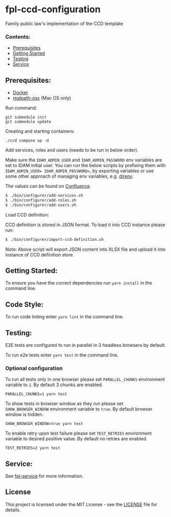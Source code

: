 # fpl-ccd-configuration
Family public law's implementation of the CCD template

### Contents:
- [Prerequisites](#prerequisites)
- [Getting Started](#getting-started)
- [Testing](#testing)
- [Service](#service)

## Prerequisites:

- [Docker](https://www.docker.com)
- [realpath-osx](https://github.com/harto/realpath-osx) (Mac OS only)


Run command:
```
git submodule init
git submodule update
```

Creating and starting containers:
```
./ccd compose up -d
```

Add services, roles and users (needs to be run in below order).

Make sure the `IDAM_ADMIN_USER` and `IDAM_ADMIN_PASSWORD` env variables are set to IDAM initial user.
You can run the below scripts by prefixing them with `IDAM_ADMIN_USER= IDAM_ADMIN_PASSWORD=`, 
by exporting variables or use some other approach of managing env variables, 
e.g. [direnv](https://direnv.net).  

The values can be found on [Confluence](https://tools.hmcts.net/confluence/x/eQP3P).

```bash
$ ./bin/configurer/add-services.sh
$ ./bin/configurer/add-roles.sh
$ ./bin/configurer/add-users.sh

```

Load CCD definition:

CCD definition is stored in JSON format. To load it into CCD instance please run: 

```bash
$ ./bin/configurer/import-ccd-definition.sh
```

Note: Above script will export JSON content into XLSX file and upload it into instance of CCD definition store.

## Getting Started:
To ensure you have the correct dependencies run `yarn install` in the command line.

## Code Style:
To run code linting enter `yarn lint` in the command line.

## Testing:
E2E tests are configured to run in parallel in 3 headless browsers by default.

To run e2e tests enter `yarn test` in the command line.

### Optional configuration

To run all tests only in one browser please set `PARALLEL_CHUNKS` environment variable to `1`. By default 3 chunks are enabled.

```$bash
PARALLEL_CHUNKS=1 yarn test
```

To show tests in browser window as they run please set `SHOW_BROWSER_WINDOW` environment variable to `true`. By default browser window is hidden.

```$bash
SHOW_BROWSER_WINDOW=true yarn test
```

To enable retry upon test failure please set `TEST_RETRIES` environment variable to desired positive value. By default no retries are enabled. 

```$bash
TEST_RETRIES=2 yarn test
```

## Service:
See [fpl-service](service/README.md) for more information.

## License
This project is licensed under the MIT License - see the [LICENSE](LICENSE.md) file for details.


